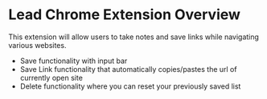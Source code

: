 # Lead Chrome Extension Overview

This extension will allow users to take notes and save links while navigating various websites. 

* Save functionality with input bar 
* Save Link functionality that automatically copies/pastes the url  of currently open site
* Delete functionality where you can reset your previously saved list 